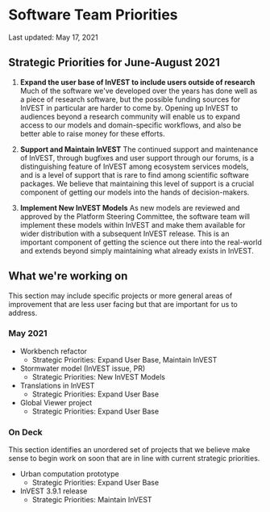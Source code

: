 # Software Team Priorities

Last updated: May 17, 2021

## Strategic Priorities for June-August 2021

<!--
For strategic priorities, be sure to list:
  1. The strategic priority
  2. Any additional information that's necessary to clarify the strategic
     priority beyond just the name.
  3. Why the priority matters.
-->

1. **Expand the user base of InVEST to include users outside of research**
   Much of the software we've developed over the years has done well as a piece
   of research software, but the possible funding sources for InVEST in
   particular are harder to come by. Opening up InVEST to audiences beyond a
   research community will enable us to expand access to our models and
   domain-specific workflows, and also be better able to raise money for these
   efforts.

2. **Support and Maintain InVEST**
   The continued support and maintenance of InVEST, through bugfixes and user
   support through our forums, is a distinguishing feature of InVEST among
   ecosystem services models, and is a level of support that is rare to find
   among scientific software packages. We believe that maintaining this level
   of support is a crucial component of getting our models into the hands of
   decision-makers.

3. **Implement New InVEST Models**
   As new models are reviewed and approved by the Platform Steering Committee,
   the software team will implement these models within InVEST and make them
   available for wider distribution with a subsequent InVEST release. This is
   an important component of getting the science out there into the real-world
   and extends beyond simply maintaining what already exists in InVEST.


## What we're working on

This section may include specific projects or more general areas of improvement
that are less user facing but that are important for us to address.

### May 2021

* Workbench refactor
  * Strategic Priorities: Expand User Base, Maintain InVEST
* Stormwater model (InVEST issue, PR)
  * Strategic Priorities: New InVEST Models
* Translations in InVEST
  * Strategic Priorities: Expand User Base
* Global Viewer project
  * Strategic Priorities: Expand User Base

### On Deck

This section identifies an unordered set of projects that we believe make sense
to begin work on soon that are in line with current strategic priorities.

* Urban computation prototype
  * Strategic Priorities: Expand User Base
* InVEST 3.9.1 release
  * Strategic Priorities: Maintain InVEST
